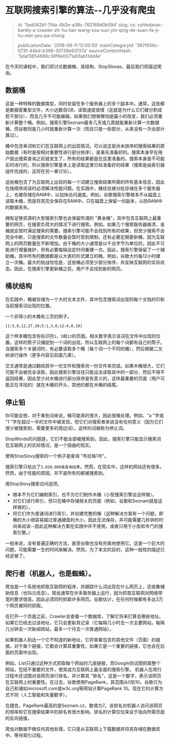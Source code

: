 互联网搜索引擎的算法--几乎没有爬虫
==================

> id: '5ad042bf-7fda-4b2e-a38c-762169d0b594'
> slug:
> 	cs: vyhledavac-barely-a-crawler
> 	zh: hu-lian-wang-sou-suo-yin-qing-de-suan-fa-ji-hu-mei-you-pa-chong
> 
> publicationDate: '2016-09-11 12:00:00'
> mainCategoryId: '367f936c-073f-44bd-b399-30738e93137a'
> sourceContentHash: '5daf3854688c39f9e0071a93ab11dd4e'

在今天的课程中，我们将讨论数据桶、其结构、StopSlovas，最后我们将描述爬虫。

数据桶
-------------

这是一种特殊的数据类型，同时驻留在多个服务器上的多个副本中。通常，这些都是数据密集型文件，大小达数百GB，读取速度很慢（这就是为什么它们被分割成若干部分），而且几乎不可能编辑。如果我们想做哪怕是最小的改变，我们必须重新计算整个桶。例如，搜索引擎Seznam最多几天或几周就能重新计算一次数据桶，而谷歌则是几小时就重新计算一次（而且只是一些部分，从来没有一次全部计算过）。

桶中包含单词和它们在互联网上的出现情况。可以说这是尚未排序的搜索结果的原始数据（有时是按相对重要性进行部分排序），是事先准备好的。搜索本身早在用户提出搜索查询之前就发生了，所有的结果都是在这里准备的。搜索本身是不可能实时进行的，所以搜索引擎基本上是读取这里已经准备好的结果（搜索是由索引器组件完成的，这将在另一章讨论）。

这些桶包含了为互联网上出现的每一个词建立搜索结果所需的所有基本信息，因此在按顺序阅读时必须解决性能问题。在实践中，桶往往被分批存储在多个服务器上，也被存储在RAM中，以加快访问速度。例如，谷歌搜索引擎根本不从磁盘上读取木桶，而是将其完全保存在RAM中，只在磁盘上保留一份副本，以防RAM中的数据丢失。

拥有足够资源的大型搜索引擎也会保留所谓的 "黄金桶"，其中包含互联网上最重要的网页，在搜索负荷大的情况下进行搜索。例如，如果几个搜索服务器崩溃，金桶就会暂时满足搜索的需要。搜索引擎可能不会找到所有的结果，但至少搜索不会完全中断，只是搜索的文件数量会暂时受到限制。还有必要定期更新桶，因为互联网上的网页数量在不断增加。由于桶的大小通常是以千兆字节为单位的，因此不可能进行增量维护，但有必要每隔设定时间重建一次。因此，搜索引擎保留了一个辅助桶，其中所有的数据都是以大表的形式建立的桶，例如，谷歌大约每12小时建立一次桶。最大的挑战恰恰是，这些桶必须至少部分排序，并反映互联网的实际状态。因此，在搜索引擎更新桶之前，用户不会找到新的网页。

桶状结构
----------------

在实践中，桶被存储为一个大的文本文件，其中包含搜索词出现的每个文档的ID和当前搜索词出现的位置。

一个非常小的木桶有三页的例子。

```txt
[1:5,8,12,27,30;5:1,3,6;12:4,8,10]
```

这个样本桶包含有标识符`1`，`5`和`12`的页面。相关数字表示该词在文件中出现的位置。这样的筒子只捕捉到一个词的出现，所以互联网上的每个词都有自己的筒子。当搜索多个关键词时，有必要读取多个桶（每个词一个不同的桶），然后根据二叉树进行操作（更多内容见前面几章）。

交叉通常是通过翻阅其中一份文件和搜索另一份文件来完成。如果木桶很大，它们可能不会被完全读取，因此搜索引擎往往只能设法读取其中的一部分，然后不得不返回结果，因此至少对木桶进行部分排序是有意义的，这样最重要的页面（用户可能正在寻找的）就在木桶的开头，其他的都在木桶的结尾。

停止铅
---------

你可能会想，对于某些词来说，桶可能真的很大，因此很难处理。例如，"a "字或 "1 "字在超过一半的文件中被发现，但它们对搜索者来说没有任何意义（因为它们很少被搜索到，需要更多的周边词）。这样的词被称为停止词。

StopWords的问题是，它们不能全部被搜索到，因此，搜索引擎只能显示搜索词在互联网上的实际情况，是一个扭曲的现实。

使用StopSlovy搜索的一个例子是查询 "布拉格1号"。

搜索引擎只给出了`3,020,000条查询结果`。然而，在现实中，这样的网站还有很多。然而，由于性能的原因，并不是所有的都被搜索到。

用StopSlovy搜索访问选项。

- 根本不为它们编制索引，也不为它们制作木桶（小型搜索引擎会这样做）。
- 对它们进行索引，但只在桶中存储相关的页面（例如，谷歌和Seznam就是这样做的）。
- 将它们作为普通词进行索引，并创建完整的桶（这种解决方案有一个问题，即桶的大小很容易超过普通硬盘的大小，因此无法保存，并可能需要几秒钟的时间来阅读--因此这种解决方案在实践中并不使用，或者只用于小型和专门的搜索引擎。）

一般来说，没有普遍正确的方法，甚至谷歌也没有完美地使用它。这是一个巨大的问题，可能需要一生的时间来解决。然而，为了本文的目的，这种一般性的描述已经足够了。

爬行者（机器人，也是蜘蛛）。
---------------------------

爬虫是一个系统地抓取互联网的程序，并跟踪什么词出现在什么网页上，还收集辅助信息（也叫元信息）。爬虫通常在许多服务器上运行，因为抓取互联网对网络带宽的要求很高，因此必须同时抓取许多网页。谷歌估计，在任何时候都有多达3万个网页被同时抓取。

在打开一个页面之前，Crawler会查看一个数据库，了解它将来打算去哪些地址。如果它已经去过该地址，它只会更新其记录（它每隔几小时去一次主要网站，每隔几分钟去一次新闻网站，最多一个月去一次普通网站）。

如果机器人到达一个它不知道的新地址，它将查看包含的其他文件（页面）的链接。对于每个链接，它都会计算其重要性，如果它是一个重要的链接，它也会在后面的页面中出现。

例如，List只通过这种方式抓取每个网站的几层链接，而Google则试图抓取整个网站，包括不重要的文件，使其成为互联网上最全面的搜索引擎。
机器人在爬行过程中还试图对该网页进行排名，并计算其 "排名"，这是一个数字，表示该网页在互联网上的重要性。在过去，谷歌使用PageRank，其范围从0到10。谷歌只为自己和诸如microsoft.com或w3c.org等网站计算PageRank 10。现在它的计算方式不同（人工智能和矢量数学）。

在捷克，PageRank最高的是Seznam.cz，数值为7。该排名对机器人访问该网页的频率和它在搜索结果中的排名有很大影响。排名的计算仅仅来自于指向所需页面的反向链接。

爬虫对数据不做任何其他处理，它只是从互联网上下载数据并将其存储在数据库中，等待索引过程。
